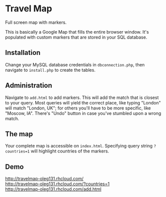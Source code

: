 # Travel Map
Full screen map with markers.

This is basically a Google Map that fills the entire browser window. It's populated with custom markers that are stored in your SQL database.

## Installation
Change your MySQL database credentials in `dbconnection.php`, then navigate to `install.php` to create the tables.

## Administration
Navigate to `add.html` to add markers. This will add the match that is closest to your query. Most queries will yield the correct place, like typing "London" will match "London, UK"; for others you'll have to be more specific, like "Moscow, IA".
There's "Undo" button in case you've stumbled upon a wrong match.

## The map
Your complete map is accessible on `index.html`. Specifying query string `?countries=1` will highlight countries of the markers.

## Demo
http://travelmap-oleg131.rhcloud.com/  
http://travelmap-oleg131.rhcloud.com/?countries=1  
http://travelmap-oleg131.rhcloud.com/add.html